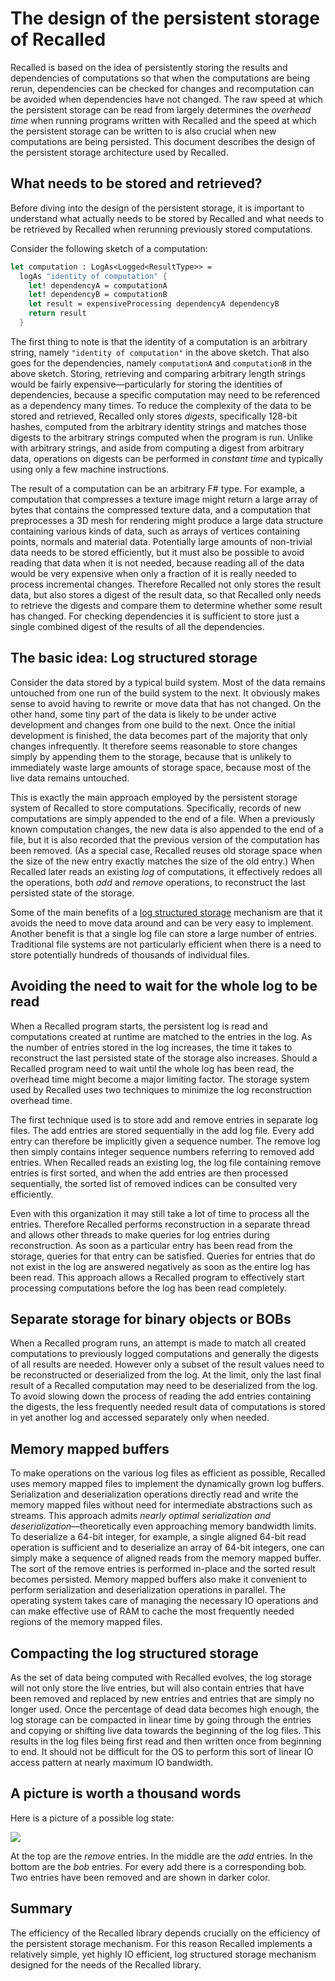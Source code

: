 # The design of the persistent storage of Recalled

Recalled is based on the idea of persistently storing the results and
dependencies of computations so that when the computations are being rerun,
dependencies can be checked for changes and recomputation can be avoided when
dependencies have not changed.  The raw speed at which the persistent storage
can be read from largely determines the *overhead time* when running programs
written with Recalled and the speed at which the persistent storage can be
written to is also crucial when new computations are being persisted.  This
document describes the design of the persistent storage architecture used by
Recalled.

## What needs to be stored and retrieved?

Before diving into the design of the persistent storage, it is important to
understand what actually needs to be stored by Recalled and what needs to be
retrieved by Recalled when rerunning previously stored computations.

Consider the following sketch of a computation:

```fsharp
let computation : LogAs<Logged<ResultType>> =
  logAs "identity of computation" {
    let! dependencyA = computationA
    let! dependencyB = computationB
    let result = expensiveProcessing dependencyA dependencyB
    return result
  }
```

The first thing to note is that the identity of a computation is an arbitrary
string, namely `"identity of computation"` in the above sketch.  That also goes
for the dependencies, namely `computationA` and `computationB` in the above
sketch.  Storing, retrieving and comparing arbitrary length strings would be
fairly expensive&mdash;particularly for storing the identities of dependencies,
because a specific computation may need to be referenced as a dependency many
times.  To reduce the complexity of the data to be stored and retrieved,
Recalled only stores *digests*, specifically 128-bit hashes, computed from the
arbitrary identity strings and matches those digests to the arbitrary strings
computed when the program is run.  Unlike with arbitrary strings, and aside from
computing a digest from arbitrary data, operations on digests can be performed
in *constant time* and typically using only a few machine instructions.

The result of a computation can be an arbitrary F# type.  For example, a
computation that compresses a texture image might return a large array of bytes
that contains the compressed texture data, and a computation that preprocesses a
3D mesh for rendering might produce a large data structure containing various
kinds of data, such as arrays of vertices containing points, normals and
material data.  Potentially large amounts of non-trivial data needs to be stored
efficiently, but it must also be possible to avoid reading that data when it is
not needed, because reading all of the data would be very expensive when only a
fraction of it is really needed to process incremental changes.  Therefore
Recalled not only stores the result data, but also stores a digest of the result
data, so that Recalled only needs to retrieve the digests and compare them to
determine whether some result has changed.  For checking dependencies it is
sufficient to store just a single combined digest of the results of all the
dependencies.

## The basic idea: Log structured storage

Consider the data stored by a typical build system.  Most of the data remains
untouched from one run of the build system to the next.  It obviously makes
sense to avoid having to rewrite or move data that has not changed.  On the
other hand, some tiny part of the data is likely to be under active development
and changes from one build to the next.  Once the initial development is
finished, the data becomes part of the majority that only changes infrequently.
It therefore seems reasonable to store changes simply by appending them to the
storage, because that is unlikely to immediately waste large amounts of storage
space, because most of the live data remains untouched.

This is exactly the main approach employed by the persistent storage system of
Recalled to store computations.  Specifically, records of new computations are
simply appended to the end of a file.  When a previously known computation
changes, the new data is also appended to the end of a file, but it is also
recorded that the previous version of the computation has been removed.  (As a
special case, Recalled reuses old storage space when the size of the new entry
exactly matches the size of the old entry.)  When Recalled later reads an
existing *log* of computations, it effectively redoes all the operations, both
*add* and *remove* operations, to reconstruct the last persisted state of the
storage.

Some of the main benefits of a
[log structured storage](http://blog.notdot.net/2009/12/Damn-Cool-Algorithms-Log-structured-storage)
mechanism are that it avoids the need to move data around and can be very easy
to implement.  Another benefit is that a single log file can store a large
number of entries.  Traditional file systems are not particularly efficient when
there is a need to store potentially hundreds of thousands of individual files.

## Avoiding the need to wait for the whole log to be read

When a Recalled program starts, the persistent log is read and computations
created at runtime are matched to the entries in the log.  As the number of
entries stored in the log increases, the time it takes to reconstruct the last
persisted state of the storage also increases.  Should a Recalled program need
to wait until the whole log has been read, the overhead time might become a
major limiting factor.  The storage system used by Recalled uses two techniques
to minimize the log reconstruction overhead time.

The first technique used is to store add and remove entries in separate log
files.  The add entries are stored sequentially in the add log file.  Every add
entry can therefore be implicitly given a sequence number.  The remove log then
simply contains integer sequence numbers referring to removed add entries.  When
Recalled reads an existing log, the log file containing remove entries is first
sorted, and when the add entries are then processed sequentially, the sorted
list of removed indices can be consulted very efficiently.

Even with this organization it may still take a lot of time to process all the
entries.  Therefore Recalled performs reconstruction in a separate thread and
allows other threads to make queries for log entries during reconstruction.  As
soon as a particular entry has been read from the storage, queries for that
entry can be satisfied.  Queries for entries that do not exist in the log are
answered negatively as soon as the entire log has been read.  This approach
allows a Recalled program to effectively start processing computations before
the log has been read completely.

## Separate storage for binary objects or BOBs

When a Recalled program runs, an attempt is made to match all created
computations to previously logged computations and generally the digests of all
results are needed.  However only a subset of the result values need to be
reconstructed or deserialized from the log.  At the limit, only the last final
result of a Recalled computation may need to be deserialized from the log.  To
avoid slowing down the process of reading the add entries containing the
digests, the less frequently needed result data of computations is stored in yet
another log and accessed separately only when needed.

## Memory mapped buffers

To make operations on the various log files as efficient as possible, Recalled
uses memory mapped files to implement the dynamically grown log buffers.
Serialization and deserialization operations directly read and write the memory
mapped files without need for intermediate abstractions such as streams.  This
approach admits *nearly optimal serialization and
deserialization*&mdash;theoretically even approaching memory bandwidth limits.
To deserialize a 64-bit integer, for example, a single aligned 64-bit read
operation is sufficient and to deserialize an array of 64-bit integers, one can
simply make a sequence of aligned reads from the memory mapped buffer.  The sort
of the remove entries is performed in-place and the sorted result becomes
persisted.  Memory mapped buffers also make it convenient to perform
serialization and deserialization operations in parallel.  The operating system
takes care of managing the necessary IO operations and can make effective use of
RAM to cache the most frequently needed regions of the memory mapped files.

## Compacting the log structured storage

As the set of data being computed with Recalled evolves, the log storage will
not only store the live entries, but will also contain entries that have been
removed and replaced by new entries and entries that are simply no longer used.
Once the percentage of dead data becomes high enough, the log storage can be
compacted in linear time by going through the entries and copying or shifting
live data towards the beginning of the log files.  This results in the log files
being first read and then written once from beginning to end.  It should not be
difficult for the OS to perform this sort of linear IO access pattern at nearly
maximum IO bandwidth.

## A picture is worth a thousand words

Here is a picture of a possible log state:

<img src="http://vesakarvonen.github.io/Recalled/LogDiagram.svg"/>

At the top are the *remove* entries.  In the middle are the *add* entries.  In
the bottom are the *bob* entries.  For every add there is a corresponding bob.
Two entries have been removed and are shown in darker color.

## Summary

The efficiency of the Recalled library depends crucially on the efficiency of
the persistent storage mechanism.  For this reason Recalled implements a
relatively simple, yet highly IO efficient, log structured storage mechanism
designed for the needs of the Recalled library.
